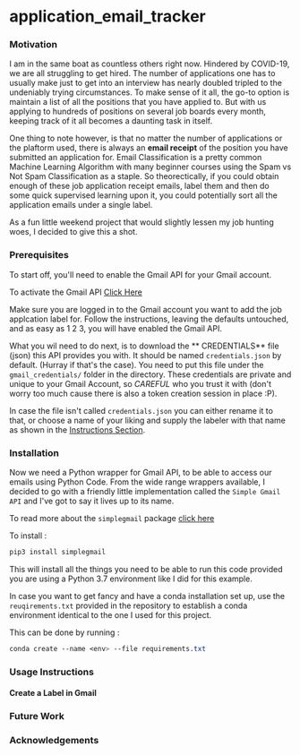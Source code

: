 # application_email_tracker

### Motivation

I am in the same boat as countless others right now. Hindered by COVID-19, we are all struggling to get hired. The number of applications one has to usually make just to get into an interview has nearly doubled tripled to the undeniably trying circumstances. To make sense of it all, the go-to option is maintain a list of all the positions that you have applied to. But with us applying to hundreds of positions on several job boards every month, keeping track of it all becomes a daunting task in itself.

One thing to note however, is that no matter the number of applications or the plaftorm used, there is always an **email receipt** of the position you have submitted an application for. Email Classification is a pretty common Machine Learning Algorithm with many beginner courses using the Spam vs Not Spam Classification as a staple. So theorectically, if you could obtain enough of these job application receipt emails, label them and then do some quick supervised learning upon it, you could potentially sort all the application emails under a single label. 

As a fun little weekend project that would slightly lessen my job hunting woes, I decided to give this a shot.

### Prerequisites

To start off, you'll need to enable the Gmail API for your Gmail account.

To activate the Gmail API [Click Here](https://developers.google.com/gmail/api/quickstart/python)

Make sure you are logged in to the Gmail account you want to add the job applcation label for.
Follow the instructions, leaving the defaults untouched, and as easy as 1 2 3, you will have enabled the Gmail API.

What you wil need to do next, is to download the ** CREDENTIALS** file (json) this API provides you with. It should be named `credentials.json` by default. (Hurray if that's the case). You need to put this file under the `gmail_credentials/` folder in the directory. These credentials are private and unique to your Gmail Account, so *CAREFUL* who you trust it with (don't worry too much cause there is also a token creation session in place :P).

In case the file isn't called `credentials.json` you can either rename it to that, or choose a name of your liking and supply the labeler with that name as shown in the [Instructions Section](#Usage-Instructions).

### Installation

Now we need a Python wrapper for Gmail API, to be able to access our emails using Python Code. From the wide range wrappers available, I decided to go with a friendly little implementation called the `Simple Gmail API` and I've got to say it lives up to its name.

To read more about the `simplegmail` package [click here](https://pypi.org/project/simplegmail/)

To install :

```SCSS
pip3 install simplegmail
```
This will install all the things you need to be able to run this code provided you are using a Python 3.7 environment like I did for this example.

In case you want to get fancy and have a conda installation set up, use the `reuqirements.txt` provided in the repository to establish a conda environment identical to the one I used for this project.

This can be done by running :
```SCSS
conda create --name <env> --file requirements.txt
```
### Usage Instructions

#### Create a Label in Gmail

### Future Work

### Acknowledgements
